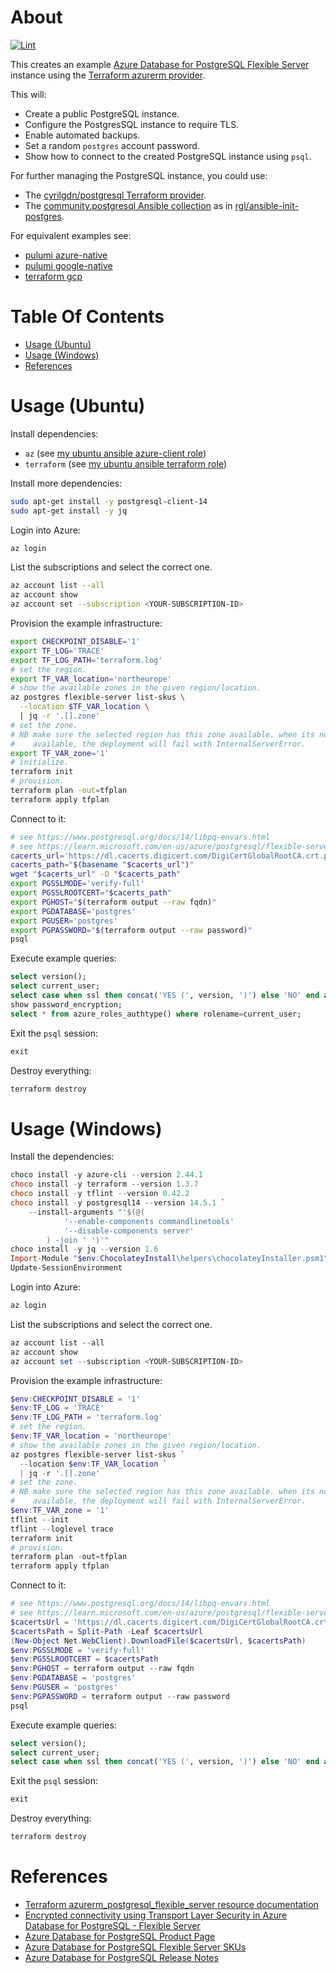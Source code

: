 # About

[![Lint](https://github.com/rgl/terraform-azure-postgres/actions/workflows/lint.yml/badge.svg)](https://github.com/rgl/terraform-azure-postgres/actions/workflows/lint.yml)

This creates an example [Azure Database for PostgreSQL Flexible Server](https://azure.microsoft.com/en-us/services/postgresql/) instance using the [Terraform azurerm provider](https://registry.terraform.io/providers/hashicorp/azurerm).

This will:

* Create a public PostgreSQL instance.
* Configure the PostgresSQL instance to require TLS.
* Enable automated backups.
* Set a random `postgres` account password.
* Show how to connect to the created PostgreSQL instance using `psql`.

For further managing the PostgreSQL instance, you could use:

* The [cyrilgdn/postgresql Terraform provider](https://registry.terraform.io/providers/cyrilgdn/postgresql).
* The [community.postgresql Ansible collection](https://galaxy.ansible.com/community/postgresql) as in [rgl/ansible-init-postgres](https://github.com/rgl/ansible-init-postgres).

For equivalent examples see:

* [pulumi azure-native](https://github.com/rgl/pulumi-typescript-azure-native-postgres)
* [pulumi google-native](https://github.com/rgl/pulumi-typescript-google-postgres)
* [terraform gcp](https://github.com/rgl/terraform-gcp-cloud-sql-postgres)

# Table Of Contents

* [Usage (Ubuntu)](#usage-ubuntu)
* [Usage (Windows)](#usage-windows)
* [References](#references)

# Usage (Ubuntu)

Install dependencies:

* `az` (see [my ubuntu ansible azure-client role](https://github.com/rgl/my-ubuntu-ansible-playbooks/tree/main/roles/azure-client))
* `terraform` (see [my ubuntu ansible terraform role](https://github.com/rgl/my-ubuntu-ansible-playbooks/tree/main/roles/terraform))

Install more dependencies:

```bash
sudo apt-get install -y postgresql-client-14
sudo apt-get install -y jq
```

Login into Azure:

```bash
az login
```

List the subscriptions and select the correct one.

```bash
az account list --all
az account show
az account set --subscription <YOUR-SUBSCRIPTION-ID>
```

Provision the example infrastructure:

```bash
export CHECKPOINT_DISABLE='1'
export TF_LOG='TRACE'
export TF_LOG_PATH='terraform.log'
# set the region.
export TF_VAR_location='northeurope'
# show the available zones in the given region/location.
az postgres flexible-server list-skus \
  --location $TF_VAR_location \
  | jq -r '.[].zone'
# set the zone.
# NB make sure the selected region has this zone available. when its not
#    available, the deployment will fail with InternalServerError.
export TF_VAR_zone='1'
# initialize.
terraform init
# provision.
terraform plan -out=tfplan
terraform apply tfplan
```

Connect to it:

```bash
# see https://www.postgresql.org/docs/14/libpq-envars.html
# see https://learn.microsoft.com/en-us/azure/postgresql/flexible-server/how-to-connect-tls-ssl
cacerts_url='https://dl.cacerts.digicert.com/DigiCertGlobalRootCA.crt.pem'
cacerts_path="$(basename "$cacerts_url")"
wget "$cacerts_url" -O "$cacerts_path"
export PGSSLMODE='verify-full'
export PGSSLROOTCERT="$cacerts_path"
export PGHOST="$(terraform output --raw fqdn)"
export PGDATABASE='postgres'
export PGUSER='postgres'
export PGPASSWORD="$(terraform output --raw password)"
psql
```

Execute example queries:

```sql
select version();
select current_user;
select case when ssl then concat('YES (', version, ')') else 'NO' end as ssl from pg_stat_ssl where pid=pg_backend_pid();
show password_encryption;
select * from azure_roles_authtype() where rolename=current_user;
```

Exit the `psql` session:

```sql
exit
```

Destroy everything:

```bash
terraform destroy
```

# Usage (Windows)

Install the dependencies:

```powershell
choco install -y azure-cli --version 2.44.1
choco install -y terraform --version 1.3.7
choco install -y tflint --version 0.42.2
choco install -y postgresql14 --version 14.5.1 `
    --install-arguments "'$(@(
            '--enable-components commandlinetools'
            '--disable-components server'
        ) -join ' ')'"
choco install -y jq --version 1.6
Import-Module "$env:ChocolateyInstall\helpers\chocolateyInstaller.psm1"
Update-SessionEnvironment
```

Login into Azure:

```powershell
az login
```

List the subscriptions and select the correct one.

```powershell
az account list --all
az account show
az account set --subscription <YOUR-SUBSCRIPTION-ID>
```

Provision the example infrastructure:

```powershell
$env:CHECKPOINT_DISABLE = '1'
$env:TF_LOG = 'TRACE'
$env:TF_LOG_PATH = 'terraform.log'
# set the region.
$env:TF_VAR_location = 'northeurope'
# show the available zones in the given region/location.
az postgres flexible-server list-skus `
  --location $env:TF_VAR_location `
  | jq -r '.[].zone'
# set the zone.
# NB make sure the selected region has this zone available. when its not
#    available, the deployment will fail with InternalServerError.
$env:TF_VAR_zone = '1'
tflint --init
tflint --loglevel trace
terraform init
# provision.
terraform plan -out=tfplan
terraform apply tfplan
```

Connect to it:

```powershell
# see https://www.postgresql.org/docs/14/libpq-envars.html
# see https://learn.microsoft.com/en-us/azure/postgresql/flexible-server/how-to-connect-tls-ssl
$cacertsUrl = 'https://dl.cacerts.digicert.com/DigiCertGlobalRootCA.crt.pem'
$cacertsPath = Split-Path -Leaf $cacertsUrl
(New-Object Net.WebClient).DownloadFile($cacertsUrl, $cacertsPath)
$env:PGSSLMODE = 'verify-full'
$env:PGSSLROOTCERT = $cacertsPath
$env:PGHOST = terraform output --raw fqdn
$env:PGDATABASE = 'postgres'
$env:PGUSER = 'postgres'
$env:PGPASSWORD = terraform output --raw password
psql
```

Execute example queries:

```sql
select version();
select current_user;
select case when ssl then concat('YES (', version, ')') else 'NO' end as ssl from pg_stat_ssl where pid=pg_backend_pid();
```

Exit the `psql` session:

```sql
exit
```

Destroy everything:

```powershell
terraform destroy
```

# References

* [Terraform azurerm_postgresql_flexible_server resource documentation](https://registry.terraform.io/providers/hashicorp/azurerm/latest/docs/resources/postgresql_flexible_server)
* [Encrypted connectivity using Transport Layer Security in Azure Database for PostgreSQL - Flexible Server](https://learn.microsoft.com/en-us/azure/postgresql/flexible-server/how-to-connect-tls-ssl)
* [Azure Database for PostgreSQL Product Page](https://azure.microsoft.com/en-us/services/postgresql/)
* [Azure Database for PostgreSQL Flexible Server SKUs](https://learn.microsoft.com/en-us/azure/templates/microsoft.dbforpostgresql/2022-12-01/flexibleservers#sku)
* [Azure Database for PostgreSQL Release Notes](https://learn.microsoft.com/en-us/azure/postgresql/flexible-server/release-notes)
